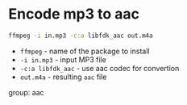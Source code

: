 # Encode mp3 to aac

```bash
ffmpeg -i in.mp3 -c:a libfdk_aac out.m4a
```

- `ffmpeg` - name of the package to install
- `-i in.mp3` - input MP3 file
- `-c:a libfdk_aac` - use aac codec for convertion
- `out.m4a` - resulting `aac` file

group: aac


